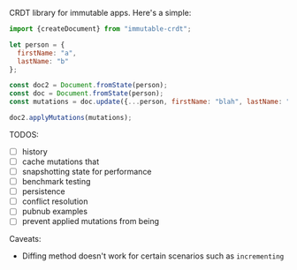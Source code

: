 CRDT library for immutable apps. Here's a simple:

```javascript
import {createDocument} from "immutable-crdt";

let person = {
  firstName: "a",
  lastName: "b"
};

const doc2 = Document.fromState(person);
const doc = Document.fromState(person);
const mutations = doc.update({...person, firstName: "blah", lastName: "blah"});

doc2.applyMutations(mutations);
```


TODOS:

- [ ] history
- [ ] cache mutations that
- [ ] snapshotting state for performance
- [ ] benchmark testing
- [ ] persistence
- [ ] conflict resolution
- [ ] pubnub examples
- [ ] prevent applied mutations from being 

Caveats:

- Diffing method doesn't work for certain scenarios such as `incrementing`